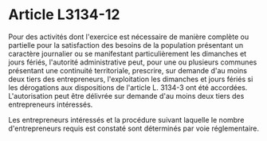 # Article L3134-12

Pour des activités dont l'exercice est nécessaire de manière complète ou partielle pour la satisfaction des besoins de la population présentant un caractère journalier ou se manifestant particulièrement les dimanches et jours fériés, l'autorité administrative peut, pour une ou plusieurs communes présentant une continuité territoriale, prescrire, sur demande d'au moins deux tiers des entrepreneurs, l'exploitation les dimanches et jours fériés si les dérogations aux dispositions de l'article L. 3134-3 ont été accordées. L'autorisation peut être délivrée sur demande d'au moins deux tiers des entrepreneurs intéressés.

Les entrepreneurs intéressés et la procédure suivant laquelle le nombre d'entrepreneurs requis est constaté sont déterminés par voie réglementaire.